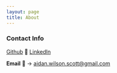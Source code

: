 ```yaml
---
layout: page
title: About
---
```


### Contact Info

[Github](https://github.com/A-I-dan) :small_blue_diamond: [LinkedIn](https://www.linkedin.com/in/aidanwilsonscott/)

**Email** :email: &rarr; aidan.wilson.scott@gmail.com
